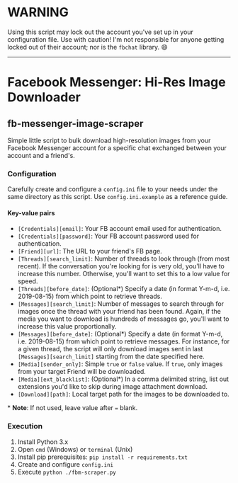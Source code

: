 # WARNING
Using this script may lock out the account you've set up in your configuration file. Use with caution! I'm not responsible for anyone getting locked out of their account; nor is the `fbchat` library. :smile:

--------------------------

# Facebook Messenger: Hi-Res Image Downloader
## fb-messenger-image-scraper
Simple little script to bulk download high-resolution images from your Facebook Messenger account for a specific chat exchanged between your account and a friend's.

### Configuration

Carefully create and configure a `config.ini` file to your needs under the same directory as this script.
Use `config.ini.example` as a reference guide.

#### Key-value pairs

- `[Credentials][email]`: Your FB account email used for authentication.
- `[Credentials][password]`: Your FB account password used for authentication.
- `[Friend][url]`: The URL to your friend's FB page.
- `[Threads][search_limit]`: Number of threads to look through (from most recent). If the conversation you're looking for is very old, you'll have to increase this number. Otherwise, you'll want to set this to a low value for speed.
- `[Threads][before_date]`: (Optional*) Specify a date (in format Y-m-d, i.e. 2019-08-15) from which point to retrieve threads. 
- `[Messages][search_limit]`: Number of messages to search through for images once the thread with your friend has been found. Again, if the media you want to download is hundreds of messages go, you'll want to increase this value proportionally.
- `[Messages][before_date]`: (Optional*) Specify a date (in format Y-m-d, i.e. 2019-08-15) from which point to retrieve messages. For instance, for a given thread, the script will only download images sent in last `[Messages][search_limit]` starting from the date specified here.
- `[Media][sender_only]`: Simple `true` or `false` value. If `true`, only images from your target Friend will be downloaded.
- `[Media][ext_blacklist]`: (Optional*) In a comma delimited string, list out extensions you'd like to skip during image attachment download. 
- `[Download][path]`: Local target path for the images to be downloaded to.

\* **Note**: If not used, leave value after `=` blank.

### Execution

1. Install Python 3.x
2. Open `cmd` (Windows) or `terminal` (Unix)
3. Install pip prerequisites: `pip install -r requirements.txt`
4. Create and configure `config.ini`
5. Execute `python ./fbm-scraper.py`
